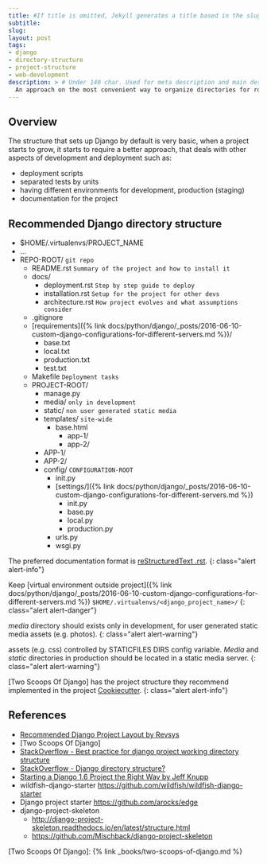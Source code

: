 ```yaml
---
title: #If title is omitted, Jekyll generates a title based in the slug/filename
subtitle:
slug: 
layout: post
tags:
- django
- directory-structure
- project-structure
- web-development
description: > # Under 140 char. Used for meta description and main description
  An approach on the most convenient way to organize directories for robust Django projects.
---
```


## Overview

The structure that sets up Django by default is very basic, when a project
starts to grow, it starts to require a better approach, that deals with 
other aspects of development and deployment such as:

- deployment scripts
- separated tests by units
- having different environments for development, production (staging)
- documentation for the project

## Recommended Django directory structure

- $HOME/.virtualenvs/PROJECT_NAME
- ...
- REPO-ROOT/ `git repo`
  - README.rst `Summary of the project and how to install it`
  - docs/
    - deployment.rst `Step by step guide to deploy`
	- installation.rst `Setup for the project for other devs`
	- architecture.rst `How project evolves and what assumptions consider`
  - .gitignore
  - [requirements]({% link docs/python/django/_posts/2016-06-10-custom-django-configurations-for-different-servers.md %})/
      - base.txt
      - local.txt
      - production.txt
      - test.txt
  - Makefile `Deployment tasks`
  - PROJECT-ROOT/
    - manage.py
    - media/ `only in development`
    - static/ `non user generated static media`
    - templates/ `site-wide`
      - base.html
        - app-1/
        - app-2/
    - APP-1/
    - APP-2/
    - config/ `CONFIGURATION-ROOT`
      - init.py
      - [settings/]({% link docs/python/django/_posts/2016-06-10-custom-django-configurations-for-different-servers.md %})
        - init.py
        - base.py
        - local.py
        - production.py
      - urls.py
      - wsgi.py

The preferred documentation format is [reStructuredText .rst](http://www.sphinx-doc.org/en/stable/rest.html).
{: class="alert alert-info"}

Keep [virtual environment outside project]({% link docs/python/django/_posts/2016-06-10-custom-django-configurations-for-different-servers.md %})
`$HOME/.virtualenvs/<django_project_name>/`
{: class="alert alert-danger"}

_media_ directory should exists only in development, for user generated 
static media assets (e.g. photos).
{: class="alert alert-warning"}

assets (e.g. css) controlled by STATICFILES DIRS config variable.
_Media_ and _static_ directories in production should be located in 
a static media server.
{: class="alert alert-warning"}

[Two Scoops Of Django] has the project structure they recommend implemented in the project [Cookiecutter](https://github.com/pydanny/cookiecutter-django).
{: class="alert alert-info"}

## References

- [Recommended Django Project Layout by Revsys](http://www.revsys.com/blog/2014/nov/21/recommended-django-project-layout/)
- [Two Scoops Of Django]
- [StackOverflow - Best practice for django project working directory structure](http://stackoverflow.com/a/23469321/1165509)
- [StackOverflow - Django directory structure?](http://stackoverflow.com/a/11222631/1165509)
- [Starting a Django 1.6 Project the Right Way by Jeff Knupp](http://jeffknupp.com/blog/2013/12/18/starting-a-django-16-project-the-right-way/)
- wildfish-django-starter <https://github.com/wildfish/wildfish-django-starter>
- Django project starter <https://github.com/arocks/edge>
- django-project-skeleton 
  - <http://django-project-skeleton.readthedocs.io/en/latest/structure.html>
  - <https://github.com/Mischback/django-project-skeleton>

[Two Scoops Of Django]: {% link _books/two-scoops-of-django.md %}
